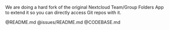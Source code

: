 We are doing a hard fork of the original Nextcloud Team/Group Folders App to extend it so you can directly access Git repos with it. 

@README.md
@issues/README.md
@CODEBASE.md
